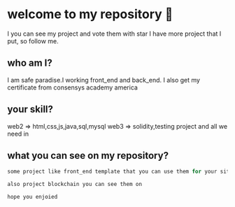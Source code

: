 # welcome to my repository :wave:
I you can see my project and vote them with star
I have more project that I put, so follow me.

## who am I?
I am safe paradise.I working front_end and back_end.
I also get my certificate from consensys academy america 

## your skill?

web2 => html,css,js,java,sql,mysql
web3 => solidity,testing project and all we need in


## what you can see on my repository?
```python
some project like front_end template that you can use them for your site 

also project blockchain you can see them on

hope you enjoied

```
